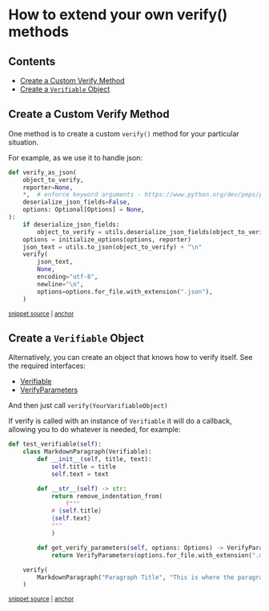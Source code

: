 # How to extend your own verify() methods

<!-- toc -->
## Contents

  * [Create a Custom Verify Method](#create-a-custom-verify-method)
  * [Create a `Verifiable` Object](#create-a-verifiable-object)<!-- endToc -->

## Create a Custom Verify Method

One method is to create a custom `verify()` method for your particular situation.

For example, as we use it to handle json:

<!-- snippet: verify_as_json -->
<a id='snippet-verify_as_json'></a>
```py
def verify_as_json(
    object_to_verify,
    reporter=None,
    *,  # enforce keyword arguments - https://www.python.org/dev/peps/pep-3102/
    deserialize_json_fields=False,
    options: Optional[Options] = None,
):
    if deserialize_json_fields:
        object_to_verify = utils.deserialize_json_fields(object_to_verify)
    options = initialize_options(options, reporter)
    json_text = utils.to_json(object_to_verify) + "\n"
    verify(
        json_text,
        None,
        encoding="utf-8",
        newline="\n",
        options=options.for_file.with_extension(".json"),
    )
```
<sup><a href='/approvaltests/approvals.py#L236-L257' title='Snippet source file'>snippet source</a> | <a href='#snippet-verify_as_json' title='Start of snippet'>anchor</a></sup>
<!-- endSnippet -->

## Create a `Verifiable` Object

Alternatively, you can create an object that knows how to verify itself. 
See the required interfaces: 
* [Verifiable](https://github.com/approvals/ApprovalTests.Python/blob/main/approvaltests/core/verifiable.py#L7-L10)
* [VerifyParameters](https://github.com/approvals/ApprovalTests.Python/blob/main/approvaltests/core/verify_parameters.py)

And then just call `verify(YourVarifiableObject)`

If verify is called with an instance of `Verifiable` it will do a callback, allowing you to do whatever is needed,
for example:

<!-- snippet: verifiable_object_example -->
<a id='snippet-verifiable_object_example'></a>
```py
def test_verifiable(self):
    class MarkdownParagraph(Verifiable):
        def __init__(self, title, text):
            self.title = title
            self.text = text

        def __str__(self) -> str:
            return remove_indentation_from(
                f""" 
            # {self.title}
            {self.text}
            """
            )

        def get_verify_parameters(self, options: Options) -> VerifyParameters:
            return VerifyParameters(options.for_file.with_extension(".md"))

    verify(
        MarkdownParagraph("Paragraph Title", "This is where the paragraph text is.")
    )
```
<sup><a href='/tests/test_verify.py#L313-L335' title='Snippet source file'>snippet source</a> | <a href='#snippet-verifiable_object_example' title='Start of snippet'>anchor</a></sup>
<!-- endSnippet -->
  
